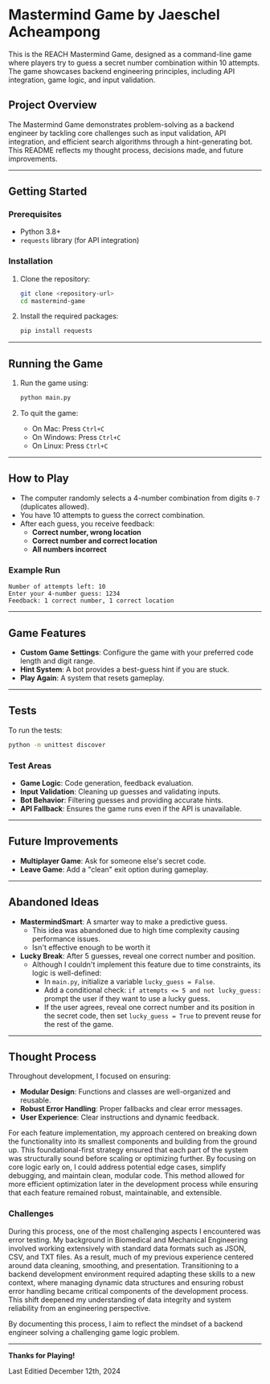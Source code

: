 # Mastermind Game by Jaeschel Acheampong

This is the REACH Mastermind Game, designed as a command-line game where players try to guess a secret number combination within 10 attempts. The game showcases backend engineering principles, including API integration, game logic, and input validation.

## Project Overview
The Mastermind Game demonstrates problem-solving as a backend engineer by tackling core challenges such as input validation, API integration, and efficient search algorithms through a hint-generating bot. This README reflects my thought process, decisions made, and future improvements.

---

## Getting Started

### Prerequisites
- Python 3.8+
- `requests` library (for API integration)

### Installation
1. Clone the repository:
   ```bash
   git clone <repository-url>
   cd mastermind-game
   ```

2. Install the required packages:
   ```bash
   pip install requests
   ```

---

## Running the Game
1. Run the game using:
   ```bash
   python main.py
   ```

2. To quit the game:
   - On Mac: Press `Ctrl+C`
   - On Windows: Press `Ctrl+C`
   - On Linux: Press `Ctrl+C`

---

## How to Play
- The computer randomly selects a 4-number combination from digits `0-7` (duplicates allowed).
- You have 10 attempts to guess the correct combination.
- After each guess, you receive feedback:
  - **Correct number, wrong location**
  - **Correct number and correct location**
  - **All numbers incorrect**

### Example Run
```
Number of attempts left: 10
Enter your 4-number guess: 1234
Feedback: 1 correct number, 1 correct location
```

---

## Game Features
- **Custom Game Settings**: Configure the game with your preferred code length and digit range.
- **Hint System**: A bot provides a best-guess hint if you are stuck.
- **Play Again**: A system that resets gameplay.

---

## Tests
To run the tests:
```bash
python -m unittest discover
```
### Test Areas
- **Game Logic**: Code generation, feedback evaluation.
- **Input Validation**: Cleaning up guesses and validating inputs.
- **Bot Behavior**: Filtering guesses and providing accurate hints.
- **API Fallback**: Ensures the game runs even if the API is unavailable.

---

## Future Improvements
- **Multiplayer Game**: Ask for someone else's secret code.
- **Leave Game**: Add a "clean" exit option during gameplay.

---

## Abandoned Ideas
- **MastermindSmart**: A smarter way to make a predictive guess.
    - This idea was abandoned due to high time complexity causing performance issues.
    - Isn't effective enough to be worth it
- **Lucky Break**: After 5 guesses, reveal one correct number and position.
    - Although I couldn't implement this feature due to time constraints, its logic is well-defined:
        - In `main.py`, initialize a variable `lucky_guess = False`.
        - Add a conditional check: `if attempts <= 5 and not lucky_guess:` prompt the user if they want to use a lucky guess.
        - If the user agrees, reveal one correct number and its position in the secret code, then set `lucky_guess = True` to prevent reuse for the rest of the game.


---

## Thought Process
Throughout development, I focused on ensuring:
- **Modular Design**: Functions and classes are well-organized and reusable.
- **Robust Error Handling**: Proper fallbacks and clear error messages.
- **User Experience**: Clear instructions and dynamic feedback.

For each feature implementation, my approach centered on breaking down the functionality into its smallest components and building from the ground up. This foundational-first strategy ensured that each part of the system was structurally sound before scaling or optimizing further. By focusing on core logic early on, I could address potential edge cases, simplify debugging, and maintain clean, modular code. This method allowed for more efficient optimization later in the development process while ensuring that each feature remained robust, maintainable, and extensible.

### Challenges
During this process, one of the most challenging aspects I encountered was error testing. My background in Biomedical and Mechanical Engineering involved working extensively with standard data formats such as JSON, CSV, and TXT files. As a result, much of my previous experience centered around data cleaning, smoothing, and presentation. Transitioning to a backend development environment required adapting these skills to a new context, where managing dynamic data structures and ensuring robust error handling became critical components of the development process. This shift deepened my understanding of data integrity and system reliability from an engineering perspective.

By documenting this process, I aim to reflect the mindset of a backend engineer solving a challenging game logic problem.

---

**Thanks for Playing!**

Last Editied December 12th, 2024